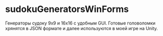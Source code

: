 # sudokuGeneratorsWinForms
Генераторы судоку 9x9 и 16x16 с удобным GUI. Готовые головоломки хрянятся в JSON формате и далее используются в моей игре на Unity.
